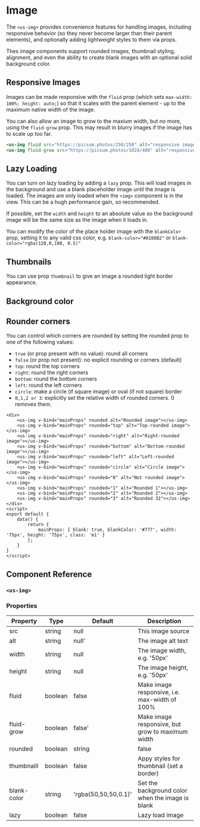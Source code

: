 # Image <Badge type="green" text="extension"/>

The `<us-img>` provides convenience features for handling images, including responsive behavior (so they never become larger than their parent elements), and optionally adding lightweight styles to them via props.

Thes image components support rounded images, thumbnail styling, alignment, and even the ability to create blank images with an optional solid background color.

## Responsive Images

Images can be made responsive with the `fluid` prop (which sets `max-width: 100%; height: auto;`) so that it scales with the parent element - up to the maximum native width of the image.

<div class="mt-5 mus-5">
    <us-img fluid :src="getRandomUrl(1024, 400)" alt="responsive image"/>
</div>

You can also allow an image to grow to the maxium width, but no more, using the `fluid-grow` prop. This may result in blurry images if the image has to scale up too far.

<div class="mt-5 mus-5">
    <us-img fluid-grow :src="getRandomUrl(1024, 400)" alt="responsive image"/>
</div>

```html
<us-img fluid src="https://picsum.photos/250/250" alt="responsive image"/>
<us-img fluid-grow src="https://picsum.photos/1024/400" alt="responsive image"/>
```

## Lazy Loading

You can turn on lazy loading by adding a `lazy` prop. This will load images in the background and use a blank placeholder image until the image is loaded. The images
are only loaded when the `<img>` component is in the view. This can be a hugh performance gain, so recommended.

If possible, set the `width` and `height` to an absolute value so the background image will be the same size as the image when it loads in.

You can modify the color of the place holder image with the `blankColor` prop, setting it to any valid css color, e.g. `blank-color="#8180B2"` or `blank-color="rgba(120,0,100, 0.5)"`

<us-img lazy fluid :src="getRandomUrl(5000, 800)" blank-color="#8180B2" width="5000px" height="800px" alt="responsive image"/>

## Thumbnails

You can use prop `thumbnail` to give an image a rounded light border appearance.

<div class="mt-5 mus-5">
    <us-container fluid class="p-4 bg-dark">
        <us-row>
            <us-col>
                <us-img thumbnail fluid :src="getRandomUrl(250, 250)" alt="Image 1"></us-img>
            </us-col>
        <us-col>
            <us-img thumbnail fluid :src="getRandomUrl(250, 250)" alt="Image 2"></us-img>
        </us-col>
        <us-col>
            <us-img thumbnail fluid :src="getRandomUrl(250, 250)" alt="Image 3"></us-img>
        </us-col>
    </us-row>
</us-container>
</div>

## Background color

 <us-img blankColor='#777' class="m1" rounded alt="Rounded image"></us-img>

## Rounder corners

You can control which corners are rounded by setting the rounded prop to one of the following values:

* `true` (or prop present with no value): round all corners
* `false` (or prop not present): no explicit rounding or corners (default)
* `top`: round the top corners
* `right`: round the right corners
* `bottom`: round the bottom corners
* `left`: round the left corners
* `circle`: make a circle (if square image) or oval (if not square) border
* `0,1,2 or 3`: explicitly set the relative width of rounded corners. 0 removes them.

<div class="mt-5 mus-5">
    <us-img v-bind="mainProps" class="m-2" :src="getRandomUrl(100, 100)" rounded alt="Rounded image"></us-img>
    <us-img v-bind="mainProps" class="m-2" :src="getRandomUrl(100, 100)" rounded="top" alt="Top-rounded image"></us-img>
    <us-img v-bind="mainProps" class="m-2" :src="getRandomUrl(100, 100)" rounded="right" alt="Right-rounded image"></us-img>
    <us-img v-bind="mainProps" class="m-2" :src="getRandomUrl(100, 100)" rounded="bottom" alt="Bottom-rounded image"></us-img>
    <us-img v-bind="mainProps" class="m-2" :src="getRandomUrl(100, 100)" rounded="left" alt="Left-rounded image"></us-img>
    <us-img v-bind="mainProps" class="m-2" :src="getRandomUrl(100, 100)" rounded="circle" alt="Circle image"></us-img>
    <us-img v-bind="mainProps" class="m-2" :src="getRandomUrl(100, 100)" alt="Not rounded image"></us-img>
    <us-img v-bind="mainProps" class="m-2" :src="getRandomUrl(100, 100)" rounded="sm" alt="Rounded sm"></us-img>
    <us-img v-bind="mainProps" class="m-2" :src="getRandomUrl(100, 100)" rounded="md" alt="Rounded md"></us-img>
    <us-img v-bind="mainProps" class="m-2" :src="getRandomUrl(100, 100)" rounded="lg" alt="Rounded lg"></us-img>
    <us-img v-bind="mainProps" class="m-2" :src="getRandomUrl(100, 100)" rounded="xl" alt="Rounded xl"></us-img>
</div>

```vue
<div>
    <us-img v-bind="mainProps" rounded alt="Rounded image"></us-img>
    <us-img v-bind="mainProps" rounded="top" alt="Top-rounded image"></us-img>
    <us-img v-bind="mainProps" rounded="right" alt="Right-rounded image"></us-img>
    <us-img v-bind="mainProps" rounded="bottom" alt="Bottom-rounded image"></us-img>
    <us-img v-bind="mainProps" rounded="left" alt="Left-rounded image"></us-img>
    <us-img v-bind="mainProps" rounded="circle" alt="Circle image"></us-img>
    <us-img v-bind="mainProps" rounded="0" alt="Not rounded image"></us-img>
    <us-img v-bind="mainProps" rounded="1" alt="Rounded 1"></us-img>
    <us-img v-bind="mainProps" rounded="2" alt="Rounded 2"></us-img>
    <us-img v-bind="mainProps" rounded="3" alt="Rounded 32"></us-img>
</div>
<script>
export default {
    data() {
        return {
            mainProps: { blank: true, blankColor: '#777', width: '75px', height: '75px', class: 'm1' }
        };
    }
}
</script>
```

## Component Reference

### `<us-img>`

### Properties 

| Property | Type  | Default | Description |
| -------- | ----- | ------- | ----------- | 
| src | string | null | This image source |
| alt  | string | null' | The image alt text |
| width | string | null | The image width, e.g. '50px' |
| height | string | null | The image height, e.g. '50px' |
| fluid | boolean | false | Make image responsive, i.e. max-width of 100% |
| fluid-grow | boolean | false' | Make image responsive, but grow to maximum width |
| rounded | boolean|string | false | Set rounded corners |
| thumbnaill | boolean | false | Appy styles for thumbnail (set a border) |
| blank-color | string | 'rgba(50,50,50,0.1)' | Set the background color when the image is blank |
| lazy | boolean | false | Lazy load image |


<script>
    
export default {
    data() {
        return {
            mainProps: { blank: true, blankColor: '#777', width: '75px', height: '75px', class: 'm1' }
        };
    },
    methods: {
        getRandomInt(){
            return 1 + Math.floor(Math.random() * 400);            
        },
        getRandomUrl(width, height){
            return `https://picsum.photos/${width}/${height}/?cb=${this.getRandomInt()}`;
        }
    }
}
</script>